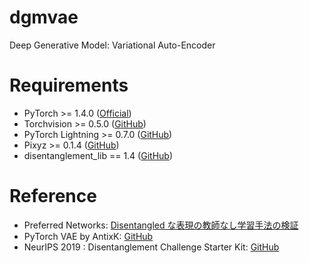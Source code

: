 
# dgmvae

Deep Generative Model: Variational Auto-Encoder

# Requirements

* PyTorch >= 1.4.0 ([Official](https://pytorch.org/))
* Torchvision >= 0.5.0 ([GitHub](https://github.com/pytorch/vision))
* PyTorch Lightning >= 0.7.0 ([GitHub](https://github.com/PyTorchLightning/pytorch-lightning))
* Pixyz >= 0.1.4 ([GitHub](https://github.com/masa-su/pixyz))
* disentanglement_lib == 1.4 ([GitHub](https://github.com/google-research/disentanglement_lib))

# Reference

* Preferred Networks: [Disentangled な表現の教師なし学習手法の検証](https://tech.preferred.jp/ja/blog/disentangled-represetation/)
* PyTorch VAE by AntixK: [GitHub](https://github.com/AntixK/PyTorch-VAE)
* NeurIPS 2019 : Disentanglement Challenge Starter Kit: [GitHub](https://github.com/AIcrowd/neurips2019_disentanglement_challenge_starter_kit)
